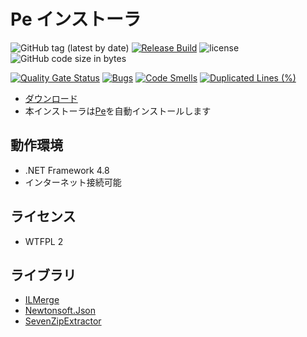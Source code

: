 # Pe インストーラ

![GitHub tag (latest by date)](https://img.shields.io/github/v/tag/sk-0520/Pe.Installer?color=orange&label=version)
[![Release Build](https://github.com/sk-0520/Pe.Installer/actions/workflows/build.yaml/badge.svg?branch=master)](https://github.com/sk-0520/Pe.Installer/actions/workflows/build.yaml?query=branch%3Amaster)
![license](https://img.shields.io/github/license/sk-0520/Pe.Installer?style=flat)
![GitHub code size in bytes](https://img.shields.io/github/languages/code-size/sk-0520/Pe.Installer)

[![Quality Gate Status](https://sonarcloud.io/api/project_badges/measure?project=sk-0520_Pe.Installer&metric=alert_status)](https://sonarcloud.io/summary/new_code?id=sk-0520_Pe.Installer)
[![Bugs](https://sonarcloud.io/api/project_badges/measure?project=sk-0520_Pe.Installer&metric=bugs)](https://sonarcloud.io/summary/new_code?id=sk-0520_Pe.Installer)
[![Code Smells](https://sonarcloud.io/api/project_badges/measure?project=sk-0520_Pe.Installer&metric=code_smells)](https://sonarcloud.io/summary/new_code?id=sk-0520_Pe.Installer)
[![Duplicated Lines (%)](https://sonarcloud.io/api/project_badges/measure?project=sk-0520_Pe.Installer&metric=duplicated_lines_density)](https://sonarcloud.io/summary/new_code?id=sk-0520_Pe.Installer)

* [ダウンロード](https://github.com/sk-0520/Pe.Installer/releases/latest/download/Pe.Installer.exe)
* 本インストーラは[Pe](https://github.com/sk-0520/Pe)を自動インストールします


## 動作環境

* .NET Framework 4.8
* インターネット接続可能

## ライセンス

* WTFPL 2


## ライブラリ

* [ILMerge](https://github.com/dotnet/ILMerge)
* [Newtonsoft.Json](https://www.newtonsoft.com/json)
* [SevenZipExtractor](https://github.com/adoconnection/SevenZipExtractor)

